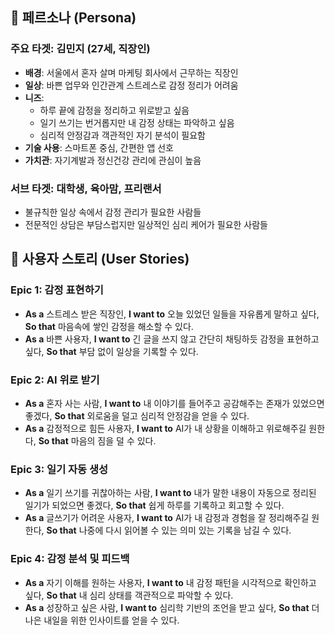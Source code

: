 ## 🎯 페르소나 (Persona)

### 주요 타겟: 김민지 (27세, 직장인)

- **배경**: 서울에서 혼자 살며 마케팅 회사에서 근무하는 직장인
- **일상**: 바쁜 업무와 인간관계 스트레스로 감정 정리가 어려움
- **니즈**:
  - 하루 끝에 감정을 정리하고 위로받고 싶음
  - 일기 쓰기는 번거롭지만 내 감정 상태는 파악하고 싶음
  - 심리적 안정감과 객관적인 자기 분석이 필요함
- **기술 사용**: 스마트폰 중심, 간편한 앱 선호
- **가치관**: 자기계발과 정신건강 관리에 관심이 높음

### 서브 타겟: 대학생, 육아맘, 프리랜서

- 불규칙한 일상 속에서 감정 관리가 필요한 사람들
- 전문적인 상담은 부담스럽지만 일상적인 심리 케어가 필요한 사람들

## 📝 사용자 스토리 (User Stories)

### Epic 1: 감정 표현하기

- **As a** 스트레스 받은 직장인, **I want to** 오늘 있었던 일들을 자유롭게 말하고 싶다, **So that** 마음속에 쌓인 감정을 해소할 수 있다.
- **As a** 바쁜 사용자, **I want to** 긴 글을 쓰지 않고 간단히 채팅하듯 감정을 표현하고 싶다, **So that** 부담 없이 일상을 기록할 수 있다.

### Epic 2: AI 위로 받기

- **As a** 혼자 사는 사람, **I want to** 내 이야기를 들어주고 공감해주는 존재가 있었으면 좋겠다, **So that** 외로움을 덜고 심리적 안정감을 얻을 수 있다.
- **As a** 감정적으로 힘든 사용자, **I want to** AI가 내 상황을 이해하고 위로해주길 원한다, **So that** 마음의 짐을 덜 수 있다.

### Epic 3: 일기 자동 생성

- **As a** 일기 쓰기를 귀찮아하는 사람, **I want to** 내가 말한 내용이 자동으로 정리된 일기가 되었으면 좋겠다, **So that** 쉽게 하루를 기록하고 회고할 수 있다.
- **As a** 글쓰기가 어려운 사용자, **I want to** AI가 내 감정과 경험을 잘 정리해주길 원한다, **So that** 나중에 다시 읽어볼 수 있는 의미 있는 기록을 남길 수 있다.

### Epic 4: 감정 분석 및 피드백

- **As a** 자기 이해를 원하는 사용자, **I want to** 내 감정 패턴을 시각적으로 확인하고 싶다, **So that** 내 심리 상태를 객관적으로 파악할 수 있다.
- **As a** 성장하고 싶은 사람, **I want to** 심리학 기반의 조언을 받고 싶다, **So that** 더 나은 내일을 위한 인사이트를 얻을 수 있다.
